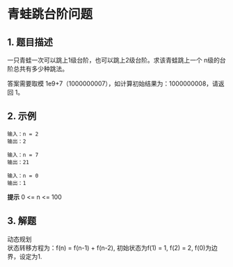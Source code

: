 # 青蛙跳台阶问题

## 1. 题目描述
一只青蛙一次可以跳上1级台阶，也可以跳上2级台阶。求该青蛙跳上一个 n级的台阶总共有多少种跳法。

答案需要取模 1e9+7（1000000007），如计算初始结果为：1000000008，请返回 1。

## 2. 示例
```
输入：n = 2
输出：2
```

```
输入：n = 7
输出：21
```

```
输入：n = 0
输出：1
```

**提示**
0 <= n <= 100

## 3. 解题
动态规划  
状态转移方程为：f(n) = f(n-1) + f(n-2), 初始状态为f(1) = 1, f(2) = 2, f(0)为边界，设定为1.